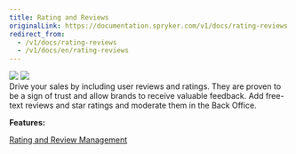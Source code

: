 ```yaml
---
title: Rating and Reviews
originalLink: https://documentation.spryker.com/v1/docs/rating-reviews
redirect_from:
  - /v1/docs/rating-reviews
  - /v1/docs/en/rating-reviews
---
```


<div class='feature-text'>
    <div class='feature-images'>
    <img class="light-mode" src="https://spryker.s3.eu-central-1.amazonaws.com/docs/Document+360/Capabilities+icons/light/Rating+and+Reviews.svg"/>
    <img class="dark-mode" src="https://spryker.s3.eu-central-1.amazonaws.com/docs/Document+360/Capabilities+icons/dark/Rating+and+Reviews.svg"/>
    </div>
    <div class="feature-text-wrap">
Drive your sales by including user reviews and ratings. They are proven to be a sign of trust and allow brands to receive valuable feedback. Add free-text reviews and star ratings and moderate them in the Back Office.
</div>
</div>

**Features:**
<div>
<a class="feature-link" href="https://documentation.spryker.com/v1/docs/rating-revew-management">Rating and Review Management</a>
</div>

